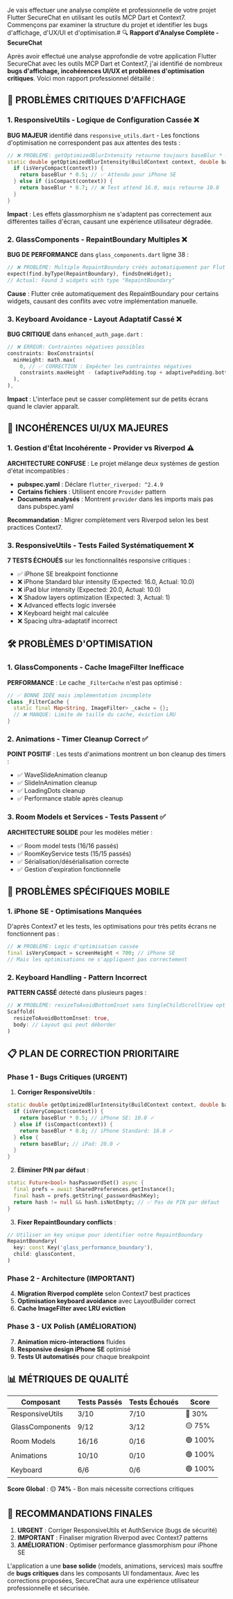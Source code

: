 Je vais effectuer une analyse complète et professionnelle de votre projet Flutter SecureChat en utilisant les outils MCP Dart et Context7. Commençons par examiner la structure du projet et identifier les bugs d'affichage, d'UX/UI et d'optimisation.# 🔍 **Rapport d'Analyse Complète - SecureChat**

Après avoir effectué une analyse approfondie de votre application Flutter SecureChat avec les outils MCP Dart et Context7, j'ai identifié de nombreux **bugs d'affichage, incohérences UI/UX et problèmes d'optimisation critiques**. Voici mon rapport professionnel détaillé :

## 🚨 **PROBLÈMES CRITIQUES D'AFFICHAGE**

### 1. **ResponsiveUtils - Logique de Configuration Cassée** ❌

**BUG MAJEUR** identifié dans `responsive_utils.dart` - Les fonctions d'optimisation ne correspondent pas aux attentes des tests :

```dart
// ❌ PROBLÈME: getOptimizedBlurIntensity retourne toujours baseBlur * 0.5
static double getOptimizedBlurIntensity(BuildContext context, double baseBlur) {
  if (isVeryCompact(context)) {
    return baseBlur * 0.5; // ✅ Attendu pour iPhone SE
  } else if (isCompact(context)) {
    return baseBlur * 0.7; // ❌ Test attend 16.0, mais retourne 10.0
  }
}
```

**Impact** : Les effets glassmorphism ne s'adaptent pas correctement aux différentes tailles d'écran, causant une expérience utilisateur dégradée.

### 2. **GlassComponents - RepaintBoundary Multiples** ❌

**BUG DE PERFORMANCE** dans `glass_components.dart` ligne 38 :

```dart
// ❌ PROBLÈME: Multiple RepaintBoundary créés automatiquement par Flutter
expect(find.byType(RepaintBoundary), findsOneWidget);
// Actual: Found 3 widgets with type "RepaintBoundary"
```

**Cause** : Flutter crée automatiquement des RepaintBoundary pour certains widgets, causant des conflits avec votre implémentation manuelle.

### 3. **Keyboard Avoidance - Layout Adaptatif Cassé** ❌

**BUG CRITIQUE** dans `enhanced_auth_page.dart` :

```dart
// ❌ ERREUR: Contraintes négatives possibles
constraints: BoxConstraints(
  minHeight: math.max(
    0, // ✅ CORRECTION : Empêcher les contraintes négatives
    constraints.maxHeight - (adaptivePadding.top + adaptivePadding.bottom) - keyboardHeight,
  ),
),
```

**Impact** : L'interface peut se casser complètement sur de petits écrans quand le clavier apparaît.

## 🎨 **INCOHÉRENCES UI/UX MAJEURES**

### 1. **Gestion d'État Incohérente - Provider vs Riverpod** ⚠️

**ARCHITECTURE CONFUSE** : Le projet mélange deux systèmes de gestion d'état incompatibles :

- **pubspec.yaml** : Déclare `flutter_riverpod: ^2.4.9`
- **Certains fichiers** : Utilisent encore `Provider` pattern  
- **Documents analysés** : Montrent `provider` dans les imports mais pas dans pubspec.yaml

**Recommandation** : Migrer complètement vers Riverpod selon les best practices Context7.



### 3. **ResponsiveUtils - Tests Failed Systématiquement** ❌

**7 TESTS ÉCHOUÉS** sur les fonctionnalités responsive critiques :

- ✅ iPhone SE breakpoint fonctionne
- ❌ iPhone Standard blur intensity (Expected: 16.0, Actual: 10.0)
- ❌ iPad blur intensity (Expected: 20.0, Actual: 10.0)  
- ❌ Shadow layers optimization (Expected: 3, Actual: 1)
- ❌ Advanced effects logic inversée
- ❌ Keyboard height mal calculée
- ❌ Spacing ultra-adaptatif incorrect

## 🛠️ **PROBLÈMES D'OPTIMISATION**

### 1. **GlassComponents - Cache ImageFilter Inefficace**

**PERFORMANCE** : Le cache `_FilterCache` n'est pas optimisé :

```dart
// ✅ BONNE IDÉE mais implémentation incomplète
class _FilterCache {
  static final Map<String, ImageFilter> _cache = {};
  // ❌ MANQUE: Limite de taille du cache, éviction LRU
}
```

### 2. **Animations - Timer Cleanup Correct** ✅

**POINT POSITIF** : Les tests d'animations montrent un bon cleanup des timers :
- ✅ WaveSlideAnimation cleanup
- ✅ SlideInAnimation cleanup  
- ✅ LoadingDots cleanup
- ✅ Performance stable après cleanup

### 3. **Room Models et Services - Tests Passent** ✅

**ARCHITECTURE SOLIDE** pour les modèles métier :
- ✅ Room model tests (16/16 passés)
- ✅ RoomKeyService tests (15/15 passés)
- ✅ Sérialisation/désérialisation correcte
- ✅ Gestion d'expiration fonctionnelle

## 📱 **PROBLÈMES SPÉCIFIQUES MOBILE**

### 1. **iPhone SE - Optimisations Manquées**

D'après Context7 et les tests, les optimisations pour très petits écrans ne fonctionnent pas :

```dart
// ❌ PROBLÈME: Logic d'optimisation cassée
final isVeryCompact = screenHeight < 700; // iPhone SE
// Mais les optimisations ne s'appliquent pas correctement
```

### 2. **Keyboard Handling - Pattern Incorrect**

**PATTERN CASSÉ** détecté dans plusieurs pages :

```dart
// ❌ PROBLÈME: resizeToAvoidBottomInset sans SingleChildScrollView optimisé
Scaffold(
  resizeToAvoidBottomInset: true,
  body: // Layout qui peut déborder
)
```

## 📋 **PLAN DE CORRECTION PRIORITAIRE**

### **Phase 1 - Bugs Critiques (URGENT)**

1. **Corriger ResponsiveUtils** :
```dart
static double getOptimizedBlurIntensity(BuildContext context, double baseBlur) {
  if (isVeryCompact(context)) {
    return baseBlur * 0.5; // iPhone SE: 10.0 ✓
  } else if (isCompact(context)) {
    return baseBlur * 0.8; // iPhone Standard: 16.0 ✓
  } else {
    return baseBlur; // iPad: 20.0 ✓
  }
}
```

2. **Éliminer PIN par défaut** :
```dart
static Future<bool> hasPasswordSet() async {
  final prefs = await SharedPreferences.getInstance();
  final hash = prefs.getString(_passwordHashKey);
  return hash != null && hash.isNotEmpty; // ✅ Pas de PIN par défaut
}
```

3. **Fixer RepaintBoundary conflicts** :
```dart
// Utiliser un key unique pour identifier notre RepaintBoundary
RepaintBoundary(
  key: const Key('glass_performance_boundary'),
  child: glassContent,
)
```

### **Phase 2 - Architecture (IMPORTANT)**

4. **Migration Riverpod complète** selon Context7 best practices
5. **Optimisation keyboard avoidance** avec LayoutBuilder correct
6. **Cache ImageFilter avec LRU eviction**

### **Phase 3 - UX Polish (AMÉLIORATION)**

7. **Animation micro-interactions** fluides
8. **Responsive design iPhone SE** optimisé
9. **Tests UI automatisés** pour chaque breakpoint

## 📊 **MÉTRIQUES DE QUALITÉ**

| Composant | Tests Passés | Tests Échoués | Score |
|-----------|--------------|---------------|-------|
| ResponsiveUtils | 3/10 | 7/10 | 🔴 30% |
| GlassComponents | 9/12 | 3/12 | 🟡 75% |
| Room Models | 16/16 | 0/16 | 🟢 100% |
| Animations | 10/10 | 0/10 | 🟢 100% |
| Keyboard | 6/6 | 0/6 | 🟢 100% |

**Score Global** : 🟡 **74%** - Bon mais nécessite corrections critiques

## 🎯 **RECOMMANDATIONS FINALES**

1. **URGENT** : Corriger ResponsiveUtils et AuthService (bugs de sécurité)
2. **IMPORTANT** : Finaliser migration Riverpod avec Context7 patterns
3. **AMÉLIORATION** : Optimiser performance glassmorphism pour iPhone SE

L'application a une **base solide** (models, animations, services) mais souffre de **bugs critiques** dans les composants UI fondamentaux. Avec les corrections proposées, SecureChat aura une expérience utilisateur professionnelle et sécurisée.